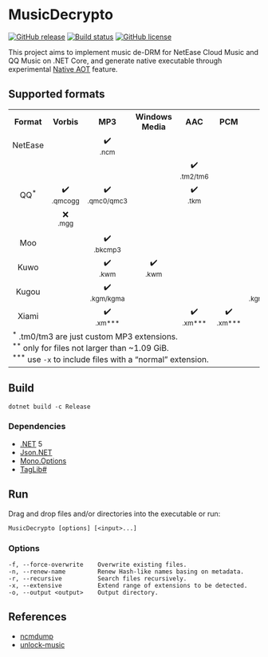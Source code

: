 # MusicDecrypto

[![GitHub release](https://img.shields.io/github/release/davidxuang/musicdecrypto.svg)](https://GitHub.com/davidxuang/musicdecrypto/releases/)
[![Build status](https://ci.appveyor.com/api/projects/status/github/davidxuang/musicdecrypto?svg=true)](https://ci.appveyor.com/project/davidxuang/musicdecrypto)
[![GitHub license](https://img.shields.io/github/license/davidxuang/musicdecrypto.svg)](https://github.com/davidxuang/musicdecrypto/blob/master/LICENSE)

This project aims to implement music de-DRM for NetEase Cloud Music and QQ Music on .NET Core, and generate native executable through experimental [Native AOT](https://github.com/dotnet/runtimelab/tree/feature/NativeAOT) feature.

## Supported formats

<table><tbody align="center">
<tr>
<th>Format</th>
<th>Vorbis</th>
<th>MP3</th>
<th>Windows<br>Media</th>
<th>AAC</th>
<th>PCM</th>
<th>FLAC</th>
<th>DSD</th>
</tr>
<tr>
<td>NetEase</td>
<td></td>
<td>✔️<br/><sub>.ncm</sub></td>
<td></td>
<td></td>
<td></td>
<td>✔️<br/><sub>.ncm</sub></td>
<td></td>
</tr>
<tr>
<td rowspan="3">QQ<sup>*</sup></td>
<td></td>
<td></td>
<td></td>
<td>✔️<br/><sub>.tm2/tm6</sub></td>
<td></td>
<td></td>
<td></td>
</tr>
<tr>
<td>✔️<br/><sub>.qmcogg</sub></td>
<td>✔️<br/><sub>.qmc0/qmc3</sub></td>
<td></td>
<td>✔️<br/><sub>.tkm</sub></td>
<td></td>
<td>✔️<br/><sub>.qmcflac</sub></td>
<td></td>
</tr>
<tr>
<td>❌<br/><sub>.mgg</sub></td>
<td></td>
<td></td>
<td></td>
<td></td>
<td>⭕<br/><sub>.mflac</sub></td>
<td></td>
</tr>
<tr>
<td>Moo</td>
<td></td>
<td>✔️<br/><sub>.bkcmp3</sub></td>
<td></td>
<td></td>
<td></td>
<td>✔️<br/><sub>.bkcflac</sub></td>
<td></td>
</tr>
<tr>
<td>Kuwo</td>
<td></td>
<td>✔️<br/><sub>.kwm</sub></td>
<td>✔️<br/><sub>.kwm</sub></td>
<td></td>
<td></td>
<td>✔️<br/><sub>.kwm</sub></td>
<td></td>
</tr>
<tr>
<td>Kugou</td>
<td></td>
<td>✔️<br/><sub>.kgm/kgma</sub></td>
<td></td>
<td></td>
<td></td>
<td>⭕<br/><sub>.kgm/kgma/vpr**</sub></td>
<td>⭕<br/><sub>.vpr**</sub></td>
</tr>
<tr>
<td>Xiami</td>
<td></td>
<td>✔️<br/><sub>.xm***</sub></td>
<td></td>
<td>✔️<br/><sub>.xm***</sub></td>
<td>✔️<br/><sub>.xm***</sub></td>
<td>✔️<br/><sub>.xm***</sub></td>
<td></td>
</tr>
<tr>
<td colspan="8" align="left">
<sup>*</sup> .tm0/tm3 are just custom MP3 extensions.<br/>
<sup>**</sup> only for files not larger than ~1.09 GiB.<br/>
<sup>***</sup> use <code>-x</code> to include files with a “normal” extension.</td>
</tr>
</tbody></table>

## Build

`dotnet build -c Release`

### Dependencies

-   [.NET](https://dotnet.microsoft.com) 5
-   [Json.NET](https://www.newtonsoft.com/json)
-   [Mono.Options](https://github.com/xamarin/XamarinComponents/tree/master/XPlat/Mono.Options)
-   [TagLib#](https://github.com/mono/taglib-sharp)

## Run

Drag and drop files and/or directories into the executable or run:

`MusicDecrypto [options] [<input>...]`

### Options

```
-f, --force-overwrite    Overwrite existing files.
-n, --renew-name         Renew Hash-like names basing on metadata.
-r, --recursive          Search files recursively.
-x, --extensive          Extend range of extensions to be detected.
-o, --output <output>    Output directory.
```

## References

-   [ncmdump](https://github.com/anonymous5l/ncmdump)
-   [unlock-music](https://github.com/ix64/unlock-music)
